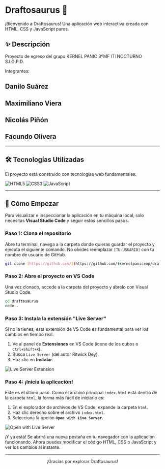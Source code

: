 # Draftosaurus 🦖

¡Bienvenido a Draftosaurus! Una aplicación web interactiva creada con HTML, CSS y JavaScript puros.

## ✨ Descripción

Proyecto de egreso del grupo KERNEL PANIC
3ºMF ITI NOCTURNO
S.I.G.P.D.

Integrantes:
## Danilo Suárez
## Maximiliano Viera
## Nicolás Piñón
## Facundo Olivera

---

## 🛠️ Tecnologías Utilizadas

El proyecto está construido con tecnologías web fundamentales:

![HTML5](https://img.shields.io/badge/HTML5-E34F26?style=for-the-badge&logo=html5&logoColor=white)
![CSS3](https://img.shields.io/badge/CSS3-1572B6?style=for-the-badge&logo=css3&logoColor=white)
![JavaScript](https://img.shields.io/badge/JavaScript-F7DF1E?style=for-the-badge&logo=javascript&logoColor=black)

---

## 🚀 Cómo Empezar

Para visualizar e inspeccionar la aplicación en tu máquina local, solo necesitas **Visual Studio Code** y seguir estos sencillos pasos.

### **Paso 1: Clona el repositorio**

Abre tu terminal, navega a la carpeta donde quieras guardar el proyecto y ejecuta el siguiente comando. No olvides reemplazar `[TU-USUARIO]` con tu nombre de usuario de GitHub.

```bash
git clone [https://github.com/](https://github.com/)kernelpanicemp/draftosaurus.git
```

### **Paso 2: Abre el proyecto en VS Code**

Una vez clonado, accede a la carpeta del proyecto y ábrelo con Visual Studio Code.

```bash
cd draftosaurus
code .
```

### **Paso 3: Instala la extensión "Live Server"**

Si no la tienes, esta extensión de VS Code es fundamental para ver los cambios en tiempo real.

1.  Ve al panel de **Extensiones** en VS Code (icono de los cubos o `Ctrl+Shift+X`).
2.  Busca `Live Server` (del autor Ritwick Dey).
3.  Haz clic en **Instalar**.

![Live Server Extension](https://i.imgur.com/qGh0iOh.png)

### **Paso 4: ¡Inicia la aplicación!**

Este es el último paso. Como el archivo principal `index.html` está dentro de la carpeta `html`, la forma más fácil de iniciarlo es:

1.  En el explorador de archivos de VS Code, expande la carpeta `html`.
2.  Haz clic derecho sobre el archivo `index.html`.
3.  Selecciona la opción **`Open with Live Server`**.

![Open with Live Server](https://i.imgur.com/cSoAx4G.png)

¡Y ya está! Se abrirá una nueva pestaña en tu navegador con la aplicación funcionando. Ahora puedes modificar el código HTML, CSS o JavaScript y ver los cambios al instante.

---

<p align="center">
  ¡Gracias por explorar Draftosaurus!
</p>
